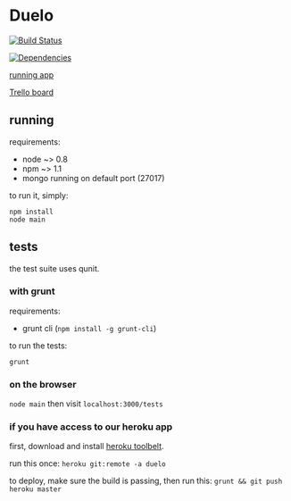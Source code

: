 # Duelo

[![Build Status](https://travis-ci.org/jpbochi/duelo.png?branch=master)](https://travis-ci.org/jpbochi/duelo)

[![Dependencies](https://david-dm.org/jpbochi/duelo.png)](https://david-dm.org/jpbochi/duelo)

[running app](http://duelo.herokuapp.com/)

[Trello board](https://trello.com/board/duelo-js/5105a4da52f437bd250034df)

## running

requirements:

* node ~> 0.8
* npm ~> 1.1
* mongo running on default port (27017)

to run it, simply:

```
npm install
node main
```

## tests

the test suite uses qunit.

### with grunt

requirements:

* grunt cli (`npm install -g grunt-cli`)

to run the tests:

```
grunt
```

### on the browser

`node main` then visit `localhost:3000/tests`

### if you have access to our heroku app

first, download and install [heroku toolbelt](https://toolbelt.herokuapp.com/).

run this once: `heroku git:remote -a duelo`

to deploy, make sure the build is passing, then run this: `grunt && git push heroku master`
